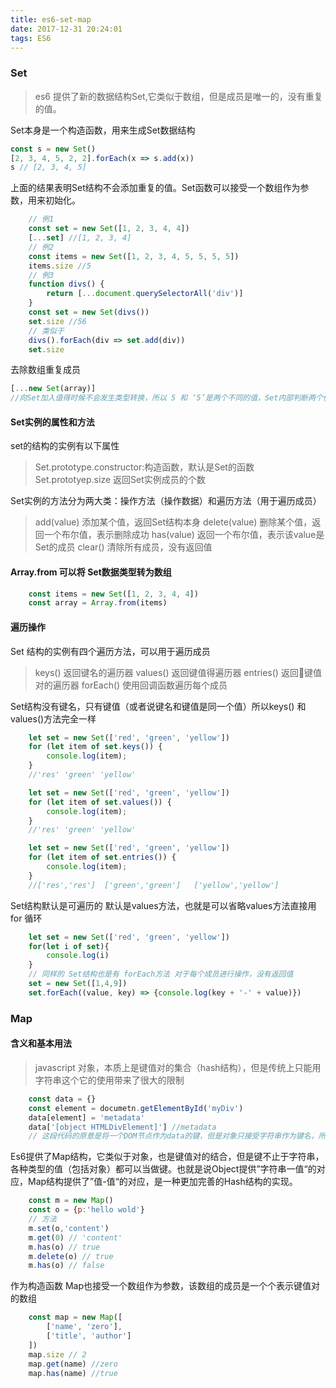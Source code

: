 ```yaml
---
title: es6-set-map
date: 2017-12-31 20:24:01
tags: ES6
---
```

### Set
> es6 提供了新的数据结构Set,它类似于数组，但是成员是唯一的，没有重复的值。

Set本身是一个构造函数，用来生成Set数据结构
```javascript
const s = new Set()
[2, 3, 4, 5, 2, 2].forEach(x => s.add(x))
s // [2, 3, 4, 5]
```
上面的结果表明Set结构不会添加重复的值。Set函数可以接受一个数组作为参数，用来初始化。
```javascript
    // 例1
    const set = new Set([1, 2, 3, 4, 4])
    [...set] //[1, 2, 3, 4]
    // 例2
    const items = new Set([1, 2, 3, 4, 5, 5, 5, 5])
    items.size //5
    // 例3
    function divs() {
        return [...document.querySelectorAll('div')]
    }
    const set = new Set(divs())
    set.size //56
    // 类似于
    divs().forEach(div => set.add(div))
    set.size
```
去除数组重复成员
```javascript
[...new Set(array)]
//向Set加入值得时候不会发生类型转换，所以 5 和 ‘5’是两个不同的值，Set内部判断两个值是否相同，使用的算法是“some-value equality" 它类似的值精确等于 === 主要的区别是NaN 等于自身
```
#### Set实例的属性和方法
set的结构的实例有以下属性
> Set.prototype.constructor:构造函数，默认是Set的函数
  Set.prototyep.size 返回Set实例成员的个数

Set实例的方法分为两大类：操作方法（操作数据）和遍历方法（用于遍历成员）
> add(value) 添加某个值，返回Set结构本身
  delete(value) 删除某个值，返回一个布尔值，表示删除成功
  has(value) 返回一个布尔值，表示该value是Set的成员
  clear() 清除所有成员，没有返回值

#### Array.from 可以将 Set数据类型转为数组
```javascript
    const items = new Set([1, 2, 3, 4, 4])
    const array = Array.from(items)
```
#### 遍历操作
Set 结构的实例有四个遍历方法，可以用于遍历成员
> keys() 返回键名的遍历器
  values() 返回键值得遍历器
  entries() 返回键值对的遍历器
  forEach() 使用回调函数遍历每个成员

Set结构没有键名，只有键值（或者说键名和键值是同一个值）所以keys() 和 values()方法完全一样
```javascript
    let set = new Set(['red', 'green', 'yellow'])
    for (let item of set.keys()) {
        console.log(item);
    }
    //'res' 'green' 'yellow'

    let set = new Set(['red', 'green', 'yellow'])
    for (let item of set.values()) {
        console.log(item);
    }
    //'res' 'green' 'yellow'

    let set = new Set(['red', 'green', 'yellow'])
    for (let item of set.entries()) {
        console.log(item);
    }
    //['res','res']  ['green','green']   ['yellow','yellow']
```
Set结构默认是可遍历的 默认是values方法，也就是可以省略values方法直接用for 循环
```javascript
    let set = new Set(['red', 'green', 'yellow'])
    for(let i of set){
        console.log(i)
    }
    // 同样的 Set结构也是有 forEach方法 对于每个成员进行操作，没有返回值
    set = new Set([1,4,9])
    set.forEach((value, key) => {console.log(key + '-' + value)})
```
### Map
#### 含义和基本用法
> javascript 对象，本质上是键值对的集合（hash结构），但是传统上只能用字符串这个它的使用带来了很大的限制

```javascript
    const data = {}
    const element = documetn.getElementById('myDiv')
    data[element] = 'metadata'
    data['[object HTMLDivElement]'] //metadata
    // 这段代码的原意是将一个DOM节点作为data的键，但是对象只接受字符串作为键名，所以element被自动转为字符串【object HTMLDivElement】
```
Es6提供了Map结构，它类似于对象，也是键值对的结合，但是键不止于字符串，各种类型的值（包括对象）都可以当做键。也就是说Object提供”字符串一值“的对应，Map结构提供了”值-值“的对应，是一种更加完善的Hash结构的实现。
```javascript
    const m = new Map()
    const o = {p:'hello wold'}
    // 方法
    m.set(o,'content')
    m.get(0) // 'content'
    m.has(o) // true
    m.delete(o) // true
    m.has(o) // false
```
作为构造函数 Map也接受一个数组作为参数，该数组的成员是一个个表示键值对的数组

```javascript
    const map = new Map([
        ['name', 'zero'],
        ['title', 'author']
    ])
    map.size // 2
    map.get(name) //zero
    map.has(name) //true
```